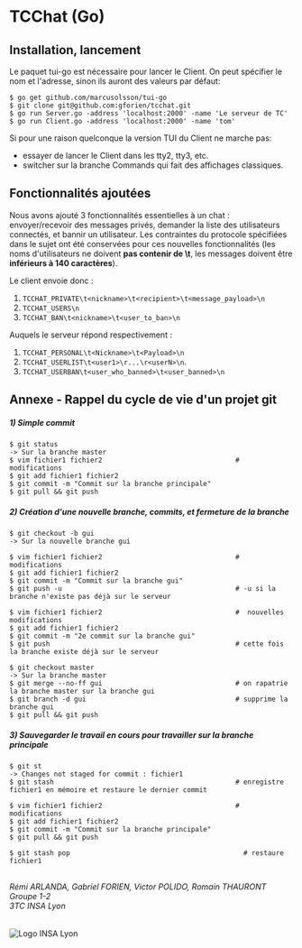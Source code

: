 # TCChat (Go)

## Installation, lancement
Le paquet tui-go est nécessaire pour lancer le Client. On peut spécifier le nom et l'adresse, sinon ils auront des valeurs par défaut:
```
$ go get github.com/marcusolsson/tui-go
$ git clone git@github.com:gforien/tcchat.git
$ go run Server.go -address 'localhost:2000' -name 'Le serveur de TC'
$ go run Client.go -address 'localhost:2000' -name 'tom'
```

Si pour une raison quelconque la version TUI du Client ne marche pas:
- essayer de lancer le Client dans les tty2, tty3, etc.
- switcher sur la branche Commands qui fait des affichages classiques.


## Fonctionnalités ajoutées
Nous avons ajouté 3 fonctionnalités essentielles à un chat : envoyer/recevoir des messages privés, demander la liste des utilisateurs connectés, et bannir un utilisateur.
Les contraintes du protocole spécifiées dans le sujet ont été conservées pour ces nouvelles fonctionnalités (les noms d'utilisateurs ne doivent **pas contenir de \t**, les messages doivent être **inférieurs à 140 caractères**).

Le client envoie donc :
1) `TCCHAT_PRIVATE\t<nickname>\t<recipient>\t<message_payload>\n`
2) `TCCHAT_USERS\n`
3) `TCCHAT_BAN\t<nickname>\t<user_to_ban>\n`

Auquels le serveur répond respectivement :
1) `TCCHAT_PERSONAL\t<Nickname>\t<Payload>\n`
2) `TCCHAT_USERLIST\t<user1>\r...\r<userN>\n`.
3) `TCCHAT_USERBAN\t<user_who_banned>\t<user_banned>\n`


## Annexe - Rappel du cycle de vie d'un projet git
##### 1) Simple commit
```
$ git status
-> Sur la branche master
$ vim fichier1 fichier2                                 # modifications
$ git add fichier1 fichier2
$ git commit -m "Commit sur la branche principale"
$ git pull && git push
```
##### 2) Création d'une nouvelle branche, commits, et fermeture de la branche
```
$ git checkout -b gui
-> Sur la nouvelle branche gui

$ vim fichier1 fichier2                                 # modifications
$ git add fichier1 fichier2
$ git commit -m "Commit sur la branche gui"
$ git push -u                                           # -u si la branche n'existe pas déjà sur le serveur

$ vim fichier1 fichier2                                 #  nouvelles modifications
$ git add fichier1 fichier2
$ git commit -m "2e commit sur la branche gui"
$ git push                                              # cette fois la branche existe déjà sur le serveur

$ git checkout master
-> Sur la branche master
$ git merge --no-ff gui                                 # on rapatrie la branche master sur la branche gui
$ git branch -d gui                                     # supprime la branche gui
$ git pull && git push
```
##### 3) Sauvegarder le travail en cours pour travailler sur la branche principale
```
$ git st
-> Changes not staged for commit : fichier1
$ git stash                                             # enregistre fichier1 en mémoire et restaure le dernier commit

$ vim fichier1 fichier2                                 # modifications
$ git add fichier1 fichier2
$ git commit -m "Commit sur la branche principale"
$ git pull && git push

$ git stash pop                                           # restaure fichier1
```

##
###### Rémi ARLANDA, Gabriel FORIEN, Victor POLIDO, Romain THAURONT <br/>Groupe 1-2<br/>3TC INSA Lyon
![Logo INSA Lyon](https://upload.wikimedia.org/wikipedia/commons/b/b9/Logo_INSA_Lyon_%282014%29.svg)
